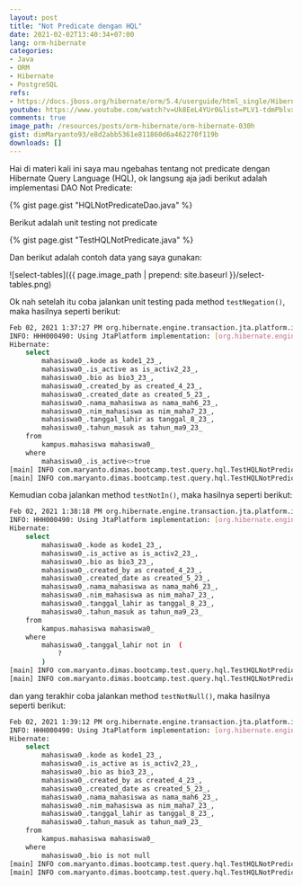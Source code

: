 ```yaml
---
layout: post
title: "Not Predicate dengan HQL"
date: 2021-02-02T13:40:34+07:00
lang: orm-hibernate
categories:
- Java
- ORM
- Hibernate
- PostgreSQL
refs: 
- https://docs.jboss.org/hibernate/orm/5.4/userguide/html_single/Hibernate_User_Guide.html#hql-not-predicate
youtube: https://www.youtube.com/watch?v=Uk8EeL4YUr0&list=PLV1-tdmPblvxHxNh867D1JR4u52LgzeIr&index=35&t=14333s
comments: true
image_path: /resources/posts/orm-hibernate/orm-hibernate-030h
gist: dimMaryanto93/e8d2abb5361e811860d6a462270f119b
downloads: []
---
```


Hai di materi kali ini saya mau ngebahas tentang not predicate dengan Hibernate Query Language (HQL), ok langsung aja jadi berikut adalah implementasi DAO Not Predicate:

{% gist page.gist "HQLNotPredicateDao.java" %}

Berikut adalah unit testing not predicate

{% gist page.gist "TestHQLNotPredicate.java" %}

Dan berikut adalah contoh data yang saya gunakan:

![select-tables]({{ page.image_path | prepend: site.baseurl }}/select-tables.png)

Ok nah setelah itu coba jalankan unit testing pada method `testNegation()`, maka hasilnya seperti berikut:

```bash
Feb 02, 2021 1:37:27 PM org.hibernate.engine.transaction.jta.platform.internal.JtaPlatformInitiator initiateService
INFO: HHH000490: Using JtaPlatform implementation: [org.hibernate.engine.transaction.jta.platform.internal.NoJtaPlatform]
Hibernate: 
    select
        mahasiswa0_.kode as kode1_23_,
        mahasiswa0_.is_active as is_activ2_23_,
        mahasiswa0_.bio as bio3_23_,
        mahasiswa0_.created_by as created_4_23_,
        mahasiswa0_.created_date as created_5_23_,
        mahasiswa0_.nama_mahasiswa as nama_mah6_23_,
        mahasiswa0_.nim_mahasiswa as nim_maha7_23_,
        mahasiswa0_.tanggal_lahir as tanggal_8_23_,
        mahasiswa0_.tahun_masuk as tahun_ma9_23_ 
    from
        kampus.mahasiswa mahasiswa0_ 
    where
        mahasiswa0_.is_active<>true
[main] INFO com.maryanto.dimas.bootcamp.test.query.hql.TestHQLNotPredicate - data: [Mahasiswa(kode=2, nim=10511150, nama=Test Failed, thnMasuk=2015, tglLahir=1999-09-09, createdDate=2021-01-06T14:36:27.766230, createdBy=admin, active=false, biodata=null)]
[main] INFO com.maryanto.dimas.bootcamp.test.query.hql.TestHQLNotPredicate - destroy hibernate session!
```

Kemudian coba jalankan method `testNotIn()`, maka hasilnya seperti berikut:

```bash
Feb 02, 2021 1:38:18 PM org.hibernate.engine.transaction.jta.platform.internal.JtaPlatformInitiator initiateService
INFO: HHH000490: Using JtaPlatform implementation: [org.hibernate.engine.transaction.jta.platform.internal.NoJtaPlatform]
Hibernate: 
    select
        mahasiswa0_.kode as kode1_23_,
        mahasiswa0_.is_active as is_activ2_23_,
        mahasiswa0_.bio as bio3_23_,
        mahasiswa0_.created_by as created_4_23_,
        mahasiswa0_.created_date as created_5_23_,
        mahasiswa0_.nama_mahasiswa as nama_mah6_23_,
        mahasiswa0_.nim_mahasiswa as nim_maha7_23_,
        mahasiswa0_.tanggal_lahir as tanggal_8_23_,
        mahasiswa0_.tahun_masuk as tahun_ma9_23_ 
    from
        kampus.mahasiswa mahasiswa0_ 
    where
        mahasiswa0_.tanggal_lahir not in  (
            ?
        )
[main] INFO com.maryanto.dimas.bootcamp.test.query.hql.TestHQLNotPredicate - data: [Mahasiswa(kode=1, nim=10511148, nama=Dimas Maryanto, thnMasuk=2015, tglLahir=1999-09-09, createdDate=2021-01-06T14:36:27.766230, createdBy=admin, active=true, biodata=null), Mahasiswa(kode=2, nim=10511150, nama=Test Failed, thnMasuk=2015, tglLahir=1999-09-09, createdDate=2021-01-06T14:36:27.766230, createdBy=admin, active=false, biodata=null)]
[main] INFO com.maryanto.dimas.bootcamp.test.query.hql.TestHQLNotPredicate - destroy hibernate session!
```

dan yang terakhir coba jalankan method `testNotNull()`, maka hasilnya seperti berikut:

```bash
Feb 02, 2021 1:39:12 PM org.hibernate.engine.transaction.jta.platform.internal.JtaPlatformInitiator initiateService
INFO: HHH000490: Using JtaPlatform implementation: [org.hibernate.engine.transaction.jta.platform.internal.NoJtaPlatform]
Hibernate: 
    select
        mahasiswa0_.kode as kode1_23_,
        mahasiswa0_.is_active as is_activ2_23_,
        mahasiswa0_.bio as bio3_23_,
        mahasiswa0_.created_by as created_4_23_,
        mahasiswa0_.created_date as created_5_23_,
        mahasiswa0_.nama_mahasiswa as nama_mah6_23_,
        mahasiswa0_.nim_mahasiswa as nim_maha7_23_,
        mahasiswa0_.tanggal_lahir as tanggal_8_23_,
        mahasiswa0_.tahun_masuk as tahun_ma9_23_ 
    from
        kampus.mahasiswa mahasiswa0_ 
    where
        mahasiswa0_.bio is not null
[main] INFO com.maryanto.dimas.bootcamp.test.query.hql.TestHQLNotPredicate - data: []
[main] INFO com.maryanto.dimas.bootcamp.test.query.hql.TestHQLNotPredicate - destroy hibernate session!
```